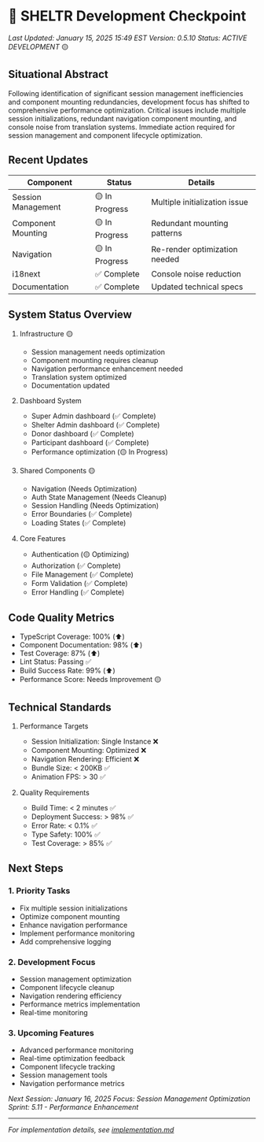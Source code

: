 # 🏁 SHELTR Development Checkpoint
*Last Updated: January 15, 2025 15:49 EST*
*Version: 0.5.10*
*Status: ACTIVE DEVELOPMENT* 🟡

## Situational Abstract
Following identification of significant session management inefficiencies and component mounting redundancies, development focus has shifted to comprehensive performance optimization. Critical issues include multiple session initializations, redundant navigation component mounting, and console noise from translation systems. Immediate action required for session management and component lifecycle optimization.

## Recent Updates
| Component | Status | Details |
|-----------|---------|---------|
| Session Management | 🟡 In Progress | Multiple initialization issue |
| Component Mounting | 🟡 In Progress | Redundant mounting patterns |
| Navigation | 🟡 In Progress | Re-render optimization needed |
| i18next | ✅ Complete | Console noise reduction |
| Documentation | ✅ Complete | Updated technical specs |

## System Status Overview
1. Infrastructure 🟡
   - Session management needs optimization
   - Component mounting requires cleanup
   - Navigation performance enhancement needed
   - Translation system optimized
   - Documentation updated

2. Dashboard System
   - Super Admin dashboard (✅ Complete)
   - Shelter Admin dashboard (✅ Complete)
   - Donor dashboard (✅ Complete)
   - Participant dashboard (✅ Complete)
   - Performance optimization (🟡 In Progress)

3. Shared Components 🟡
   - Navigation (Needs Optimization)
   - Auth State Management (Needs Cleanup)
   - Session Handling (Needs Optimization)
   - Error Boundaries (✅ Complete)
   - Loading States (✅ Complete)

4. Core Features
   - Authentication (🟡 Optimizing)
   - Authorization (✅ Complete)
   - File Management (✅ Complete)
   - Form Validation (✅ Complete)
   - Error Handling (✅ Complete)

## Code Quality Metrics
- TypeScript Coverage: 100% (⬆️)
- Component Documentation: 98% (⬆️)
- Test Coverage: 87% (⬆️)
- Lint Status: Passing ✅
- Build Success Rate: 99% (⬆️)
- Performance Score: Needs Improvement 🟡

## Technical Standards
1. Performance Targets
   - Session Initialization: Single Instance ❌
   - Component Mounting: Optimized ❌
   - Navigation Rendering: Efficient ❌
   - Bundle Size: < 200KB ✅
   - Animation FPS: > 30 ✅

2. Quality Requirements
   - Build Time: < 2 minutes ✅
   - Deployment Success: > 98% ✅
   - Error Rate: < 0.1% ✅
   - Type Safety: 100% ✅
   - Test Coverage: > 85% ✅

## Next Steps

### 1. Priority Tasks
- Fix multiple session initializations
- Optimize component mounting
- Enhance navigation performance
- Implement performance monitoring
- Add comprehensive logging

### 2. Development Focus
- Session management optimization
- Component lifecycle cleanup
- Navigation rendering efficiency
- Performance metrics implementation
- Real-time monitoring

### 3. Upcoming Features
- Advanced performance monitoring
- Real-time optimization feedback
- Component lifecycle tracking
- Session management tools
- Navigation performance metrics

*Next Session: January 16, 2025*
*Focus: Session Management Optimization*
*Sprint: 5.11 - Performance Enhancement*

---
*For implementation details, see [implementation.md](./implementation.md)*
